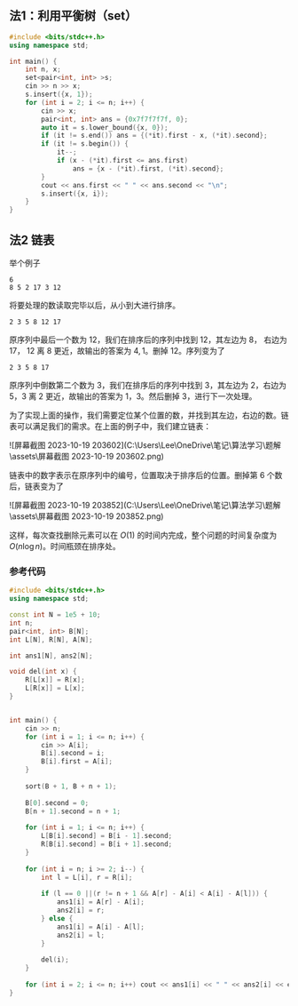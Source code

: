 ## 法1：利用平衡树（set）
```c++
#include <bits/stdc++.h>
using namespace std;

int main() {
    int n, x;
    set<pair<int, int> >s;
    cin >> n >> x;
    s.insert({x, 1});
    for (int i = 2; i <= n; i++) {
        cin >> x;
        pair<int, int> ans = {0x7f7f7f7f, 0};
        auto it = s.lower_bound({x, 0});
        if (it != s.end()) ans = {(*it).first - x, (*it).second};
        if (it != s.begin()) {
            it--;
            if (x - (*it).first <= ans.first) 
                ans = {x - (*it).first, (*it).second};
        }
        cout << ans.first << " " << ans.second << "\n";
        s.insert({x, i});
    }
}
```

## 法2 链表

举个例子

```
6
8 5 2 17 3 12
```

将要处理的数读取完毕以后，从小到大进行排序。

```
2 3 5 8 12 17
```

原序列中最后一个数为 $12$，我们在排序后的序列中找到 $12$，其左边为 $8$， 右边为 $17$， $12$ 离 $8$ 更近，故输出的答案为 $4, 1$。删掉 $12$。序列变为了

```
2 3 5 8 17
```

原序列中倒数第二个数为 $3$，我们在排序后的序列中找到 $3$，其左边为 $2$，右边为 $5$，$3$ 离 $2$ 更近，故输出的答案为 $1，3$。然后删掉 $3$，进行下一次处理。

为了实现上面的操作，我们需要定位某个位置的数，并找到其左边，右边的数。链表可以满足我们的需求。在上面的例子中，我们建立链表：

![屏幕截图 2023-10-19 203602](C:\Users\Lee\OneDrive\笔记\算法学习\题解\assets\屏幕截图 2023-10-19 203602.png)

链表中的数字表示在原序列中的编号，位置取决于排序后的位置。删掉第 $6$ 个数后，链表变为了

![屏幕截图 2023-10-19 203852](C:\Users\Lee\OneDrive\笔记\算法学习\题解\assets\屏幕截图 2023-10-19 203852.png)

这样，每次查找删除元素可以在 $O(1)$ 的时间内完成，整个问题的时间复杂度为 $O(n\log n)$。时间瓶颈在排序处。

### 参考代码

```c++
#include <bits/stdc++.h>
using namespace std;

const int N = 1e5 + 10;
int n;
pair<int, int> B[N];
int L[N], R[N], A[N];

int ans1[N], ans2[N];

void del(int x) {
	R[L[x]] = R[x];
	L[R[x]] = L[x];
}


int main() {
	cin >> n;
	for (int i = 1; i <= n; i++) {
		cin >> A[i];
		B[i].second = i;
		B[i].first = A[i];
	} 
	
	sort(B + 1, B + n + 1);
	
	B[0].second = 0;
	B[n + 1].second = n + 1;
	
	for (int i = 1; i <= n; i++) {
		L[B[i].second] = B[i - 1].second;
		R[B[i].second] = B[i + 1].second;
	}
	
	for (int i = n; i >= 2; i--) {
		int l = L[i], r = R[i];
		
		if (l == 0 ||(r != n + 1 && A[r] - A[i] < A[i] - A[l])) {
			ans1[i] = A[r] - A[i];
			ans2[i] = r;
 		} else {
 			ans1[i] = A[i] - A[l];
			ans2[i] = l;
 		}
 		
 		del(i);
	}
	
	for (int i = 2; i <= n; i++) cout << ans1[i] << " " << ans2[i] << endl;
}
```



 